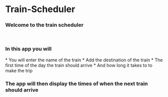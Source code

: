 # Train-Scheduler

<h3>Welcome to the train scheduler</h3>
<br>
<h3>In this app you will</h3>
* You will enter the name of the train 
* Add the destination of the train
* The first time of the day the train should arrive
* And how long it takes to to make the trip
<br>

<h3>The app will then display the times of when the next train should arrive</h3> 
